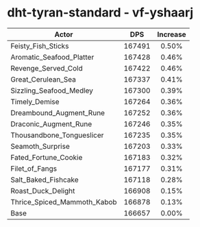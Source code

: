 # dht-tyran-standard - vf-yshaarj
| Actor | DPS | Increase |
|---|:---:|:---:|
|Feisty_Fish_Sticks|167491|0.50%|
|Aromatic_Seafood_Platter|167428|0.46%|
|Revenge_Served_Cold|167422|0.46%|
|Great_Cerulean_Sea|167337|0.41%|
|Sizzling_Seafood_Medley|167300|0.39%|
|Timely_Demise|167264|0.36%|
|Dreambound_Augment_Rune|167252|0.36%|
|Draconic_Augment_Rune|167246|0.35%|
|Thousandbone_Tongueslicer|167235|0.35%|
|Seamoth_Surprise|167203|0.33%|
|Fated_Fortune_Cookie|167183|0.32%|
|Filet_of_Fangs|167177|0.31%|
|Salt_Baked_Fishcake|167118|0.28%|
|Roast_Duck_Delight|166908|0.15%|
|Thrice_Spiced_Mammoth_Kabob|166878|0.13%|
|Base|166657|0.00%|
